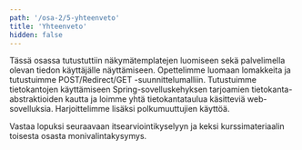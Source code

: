 ```yaml
---
path: '/osa-2/5-yhteenveto'
title: 'Yhteenveto'
hidden: false
---
```


Tässä osassa tutustuttiin näkymätemplatejen luomiseen sekä palvelimella olevan tiedon käyttäjälle näyttämiseen. Opettelimme luomaan lomakkeita ja tutustuimme POST/Redirect/GET -suunnittelumalliin. Tutustuimme tietokantojen käyttämiseen Spring-sovelluskehyksen tarjoamien tietokanta-abstraktioiden kautta ja loimme yhtä tietokantataulua käsitteviä web-sovelluksia. Harjoittelimme lisäksi polkumuuttujien käyttöä.

Vastaa lopuksi seuraavaan itsearviointikyselyyn ja keksi kurssimateriaalin toisesta osasta monivalintakysymys.

<quiz id="bd57c920-178b-5265-a3a3-8f2b88268f4a"></quiz>

<quiz id="10a2970c-7d37-5196-b904-f954deb0ab72"></quiz>

